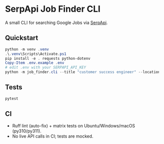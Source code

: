 # SerpApi Job Finder CLI

A small CLI for searching Google Jobs via [SerpApi](https://serpapi.com).

## Quickstart
```powershell
python -m venv .venv
.\.venv\Scripts\Activate.ps1
pip install -e . requests python-dotenv
Copy-Item .env.example .env
# edit .env with your SERPAPI_API_KEY
python -m job_finder.cli --title "customer success engineer" --location "United States" --remote --limit 10
```

## Tests
```powershell
pytest
```

## CI
- Ruff lint (auto-fix) + matrix tests on Ubuntu/Windows/macOS (py310/py311).
- No live API calls in CI; tests are mocked.
